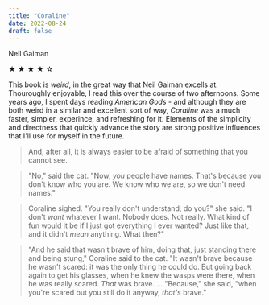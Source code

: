 ```yaml
---
title: "Coraline"
date: 2022-08-24
draft: false
---
```


Neil Gaiman

&#9733; &#9733; &#9733; &#9733; &#9734;

This book is _weird_, in the great way that Neil Gaiman excells at. Thouroughly enjoyable, I read this over the course of two afternoons. Some years ago, I spent days reading _American Gods_ - and although they are both weird in a similar and excellent sort of way, _Coraline_ was a much faster, simpler, experince, and refreshing for it. Elements of the simplicity and directness that quickly advance the story are strong positive influences that I'll use for myself in the future.

> And, after all, it is always easier to be afraid of something that you cannot see.

> "No," said the cat. "Now, _you_ people have names. That's because you don't know who you are. We know who we are, so we don't need names."

> Coraline sighed. "You really don't understand, do you?" she said. "I don't _want_ whatever I want. Nobody does. Not really. What kind of fun would it be if I just got everything I ever wanted? Just like that, and it didn't _mean_ anything. What then?"

> "And he said that wasn't brave of him, doing that, just standing there and being stung," Coraline said to the cat. "It wasn't brave because he wasn't scared: it was the only thing he could do. But going back again to get his glasses, when he knew the wasps were there, when he was really scared. _That_ was brave.
> ...
> "Because," she said, "when you're scared but you still do it anyway, _that's_ brave."
